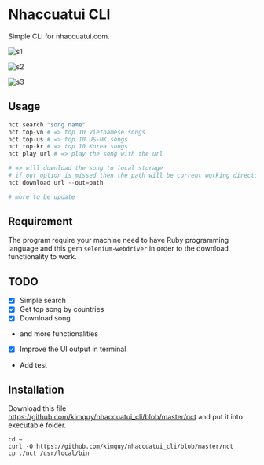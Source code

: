 # Nhaccuatui CLI

Simple CLI for nhaccuatui.com.

![s1](https://cloud.githubusercontent.com/assets/2282642/26551907/fe819b3a-44ae-11e7-9f84-8fae4568fbb1.png)

![s2](https://cloud.githubusercontent.com/assets/2282642/26551910/02d0251c-44af-11e7-83a0-6b6841b1de51.png)

![s3](https://cloud.githubusercontent.com/assets/2282642/26557030/ad6ded60-44c8-11e7-81a5-7926b59b77f4.png)

## Usage

```elixir
nct search "song name"
nct top-vn # => top 10 Vietnamese songs
nct top-us # => top 10 US-UK songs
nct top-kr # => top 10 Korea songs
nct play url # => play the song with the url

# => will download the song to local storage
# if out option is missed then the path will be current working directory
nct download url --out=path

# more to be update
```

## Requirement

The program require your machine need to have Ruby programming language and this gem `selenium-webdriver` in order to the download functionality to work.

## TODO

* [x] Simple search
* [x] Get top song by countries
* [x] Download song
* and more functionalities
* [x] Improve the UI output in terminal
* Add test

## Installation

Download this file https://github.com/kimquy/nhaccuatui_cli/blob/master/nct
and put it into executable folder.

```shell
cd ~
curl -O https://github.com/kimquy/nhaccuatui_cli/blob/master/nct
cp ./nct /usr/local/bin
```
